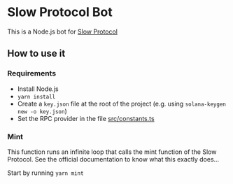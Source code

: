 # Slow Protocol Bot

This is a Node.js bot for [Slow Protocol](https://www.slowprotocol.com/)

## How to use it

### Requirements

- Install Node.js
- `yarn install`
- Create a `key.json` file at the root of the project (e.g. using `solana-keygen new -o key.json`)
- Set the RPC provider in the file [src/constants.ts](./src/constants.ts)

### Mint

This function runs an infinite loop that calls the mint function of the Slow Protocol. See the official documentation to know what this exactly does...

Start by running `yarn mint`
